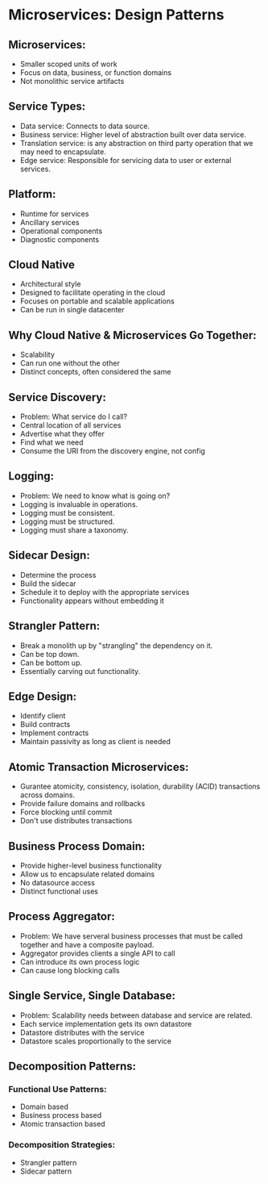 # Microservices: Design Patterns

## Microservices:
- Smaller scoped units of work
- Focus on data, business, or function domains
- Not monolithic service artifacts

## Service Types:
- Data service: Connects to data source.
- Business service: Higher level of abstraction built over data service.
- Translation service: is any abstraction on third party operation that we may need to encapsulate.
- Edge service: Responsible for servicing data to user or external services.

## Platform:
- Runtime for services
- Ancillary services
- Operational components
- Diagnostic components

## Cloud Native
- Architectural style
- Designed to facilitate operating in the cloud
- Focuses on portable and scalable applications
- Can be run in single datacenter

## Why Cloud Native & Microservices Go Together:
- Scalability
- Can run one without the other 
- Distinct concepts, often considered the same

## Service Discovery:
- Problem: What service do I call?
- Central location of all services
- Advertise what they offer 
- Find what we need
- Consume the URI from the discovery engine, not config

## Logging:
- Problem: We need to know what is going on?
- Logging is invaluable in operations.
- Logging must be consistent.
- Logging must be structured.
- Logging must share a taxonomy.

## Sidecar Design:
- Determine the process
- Build the sidecar
- Schedule it to deploy with the appropriate services
- Functionality appears without embedding it

## Strangler Pattern:
- Break a monolith up by "strangling" the dependency on it.
- Can be top down.
- Can be bottom up.
- Essentially carving out functionality.

## Edge Design:
- Identify client
- Build contracts
- Implement contracts
- Maintain passivity as long as client is needed

## Atomic Transaction Microservices:
- Gurantee atomicity, consistency, isolation, durability (ACID) transactions across domains.
- Provide failure domains and rollbacks
- Force blocking until commit
- Don't use distributes transactions

## Business Process Domain:
- Provide higher-level business functionality
- Allow us to encapsulate related domains
- No datasource access
- Distinct functional uses

## Process Aggregator:
- Problem: We have serveral business processes that must be called together and have a composite payload.
- Aggregator provides clients a single API to call 
- Can introduce its own process logic
- Can cause long blocking calls

## Single Service, Single Database:
- Problem: Scalability needs between database and service are related.
- Each service implementation gets its own datastore
- Datastore distributes with the service
- Datastore scales proportionally to the service

## Decomposition Patterns:

### Functional Use Patterns:
- Domain based
- Business process based
- Atomic transaction based

### Decomposition Strategies:
- Strangler pattern
- Sidecar pattern






